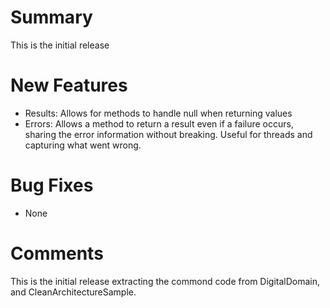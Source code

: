 ﻿# Summary
This is the initial release

# New Features
- Results: Allows for methods to handle null when returning values
- Errors:  Allows a method to return a result even if a failure occurs, sharing the error information without breaking.  Useful for threads and capturing what went wrong.

# Bug Fixes
- None

# Comments
This is the initial release extracting the commond code from DigitalDomain, and CleanArchitectureSample.  
 
